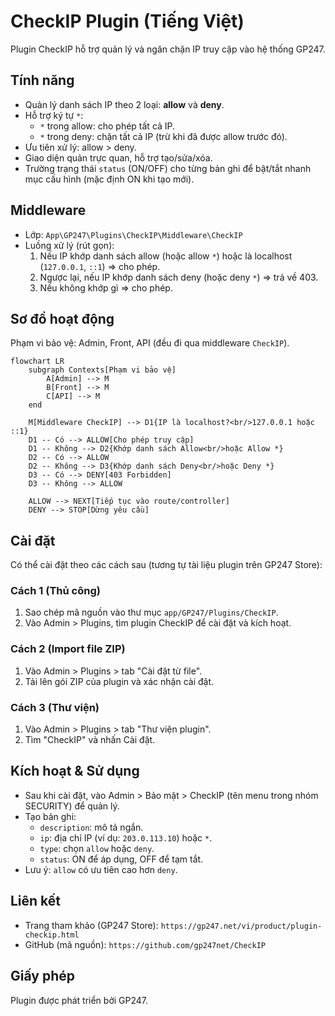 # CheckIP Plugin (Tiếng Việt)

Plugin CheckIP hỗ trợ quản lý và ngăn chặn IP truy cập vào hệ thống GP247.

## Tính năng
- Quản lý danh sách IP theo 2 loại: **allow** và **deny**.
- Hỗ trợ ký tự `*`:
  - `*` trong allow: cho phép tất cả IP.
  - `*` trong deny: chặn tất cả IP (trừ khi đã được allow trước đó).
- Ưu tiên xử lý: allow > deny.
- Giao diện quản trực quan, hỗ trợ tạo/sửa/xóa.
- Trường trạng thái `status` (ON/OFF) cho từng bản ghi để bật/tắt nhanh mục cấu hình (mặc định ON khi tạo mới).

## Middleware
- Lớp: `App\GP247\Plugins\CheckIP\Middleware\CheckIP`
- Luồng xử lý (rút gọn):
  1. Nếu IP khớp danh sách allow (hoặc allow `*`) hoặc là localhost (`127.0.0.1`, `::1`) => cho phép.
  2. Ngược lại, nếu IP khớp danh sách deny (hoặc deny `*`) => trả về 403.
  3. Nếu không khớp gì => cho phép.


## Sơ đồ hoạt động

Phạm vi bảo vệ: Admin, Front, API (đều đi qua middleware `CheckIP`).

```mermaid
flowchart LR
    subgraph Contexts[Phạm vi bảo vệ]
        A[Admin] --> M
        B[Front] --> M
        C[API] --> M
    end

    M[Middleware CheckIP] --> D1{IP là localhost?<br/>127.0.0.1 hoặc ::1}
    D1 -- Có --> ALLOW[Cho phép truy cập]
    D1 -- Không --> D2{Khớp danh sách Allow<br/>hoặc Allow *}
    D2 -- Có --> ALLOW
    D2 -- Không --> D3{Khớp danh sách Deny<br/>hoặc Deny *}
    D3 -- Có --> DENY[403 Forbidden]
    D3 -- Không --> ALLOW

    ALLOW --> NEXT[Tiếp tục vào route/controller]
    DENY --> STOP[Dừng yêu cầu]
```

## Cài đặt
Có thể cài đặt theo các cách sau (tương tự tài liệu plugin trên GP247 Store):

### Cách 1 (Thủ công)
1. Sao chép mã nguồn vào thư mục `app/GP247/Plugins/CheckIP`.
2. Vào Admin > Plugins, tìm plugin CheckIP để cài đặt và kích hoạt.

### Cách 2 (Import file ZIP)
1. Vào Admin > Plugins > tab "Cài đặt từ file".
2. Tải lên gói ZIP của plugin và xác nhận cài đặt.

### Cách 3 (Thư viện)
1. Vào Admin > Plugins > tab "Thư viện plugin".
2. Tìm "CheckIP" và nhấn Cài đặt.

## Kích hoạt & Sử dụng
- Sau khi cài đặt, vào Admin > Bảo mật > CheckIP (tên menu trong nhóm SECURITY) để quản lý.
- Tạo bản ghi:
  - `description`: mô tả ngắn.
  - `ip`: địa chỉ IP (ví dụ: `203.0.113.10`) hoặc `*`.
  - `type`: chọn `allow` hoặc `deny`.
  - `status`: ON để áp dụng, OFF để tạm tắt.
- Lưu ý: `allow` có ưu tiên cao hơn `deny`.

## Liên kết
- Trang tham khảo (GP247 Store): `https://gp247.net/vi/product/plugin-checkip.html`
- GitHub (mã nguồn): `https://github.com/gp247net/CheckIP`

## Giấy phép
Plugin được phát triển bởi GP247.